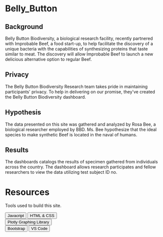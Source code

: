 # Belly_Button


 <h2>Background</h2>
  Belly Button Biodiversity, a biological research facility, recently partnered with Improbable Beef,
      a food
      start-up, to help facilitate the discovery of a unique bacteria with the capabilities of synthesizing proteins
      that taste similar to meat.
      The discovery will allow Improbable Beef to launch a new delicious alternative option to regular Beef.
      
 <h2>Privacy</h2>
    <p class="fs-4">The Belly Button Biodiversity Research team takes pride in maintaining participants' privacy.
      To help in delivering on our promise, they've created the Belly Button Biodiversity dashboard.
    </p>
  </div>

  <div class="h-100 p-5 bg-light border rounded-3">
    <h2>Hypothesis</h2>
    <p class="fs-4">
      The data presented on this site was gathered and analyzed by Rosa Bee, a biological
      researcher employed by BBD. Ms. Bee hypothesize that the ideal species to make synthetic
      Beef is located in the naval of humans. </p>
  </div>

  <div class="h-100 p-5 bg-light border rounded-3">
    <h2>Results</h2>
    <p class="fs-4">The dashboards catalogs the results of specimen gathered from individuals across the
      country. The dashboard allows research participates and fellow researchers to view the data
      utilizing test subject ID no.</p>
  </div>

  <div class="p-5 mb-4 bg-light rounded-3">
    <div class="container-fluid py-5">
      <div class="mx-auto" style="width: 200px;">
        <h1 class="display-5 fw-bold">Resources</h1>
        <p class="fs-4">Tools used to build this site.</p>
        <div class="list-group">
          <button type="button" class="list-group-item list-group-item-action active" aria-current="true">
            Javacript
          </button>
          <button type="button" class="list-group-item list-group-item-action "> HTML & CSS </button>
          <button type="button" class="list-group-item list-group-item-action">Plotly Graphing Library</button>
          <button type="button" class="list-group-item list-group-item-action">Bootstrap </button>
          <button type="button" class="list-group-item list-group-item-action">VS Code </button>
        </div>
      </div>
